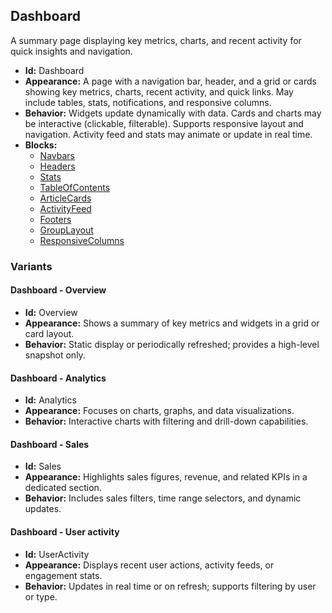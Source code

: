 ## Dashboard
A summary page displaying key metrics, charts, and recent activity for quick insights and navigation.
- **Id:** Dashboard
- **Appearance:** A page with a navigation bar, header, and a grid or cards showing key metrics, charts, recent activity, and quick links. May include tables, stats, notifications, and responsive columns.
- **Behavior:** Widgets update dynamically with data. Cards and charts may be interactive (clickable, filterable). Supports responsive layout and navigation. Activity feed and stats may animate or update in real time.
- **Blocks:**
  - [Navbars](../blocks/Navbars.md)
  - [Headers](../blocks/Headers.md)
  - [Stats](../blocks/Stats.md)
  - [TableOfContents](../blocks/TableOfContents.md)
  - [ArticleCards](../blocks/ArticleCards.md)
  - [ActivityFeed](../blocks/ActivityFeed.md)
  - [Footers](../blocks/Footers.md)
  - [GroupLayout](../blocks/GroupLayout.md)
  - [ResponsiveColumns](../blocks/ResponsiveColumns.md)
### Variants
#### Dashboard - **Overview**
- **Id:** Overview
- **Appearance:** Shows a summary of key metrics and widgets in a grid or card layout.
- **Behavior:** Static display or periodically refreshed; provides a high-level snapshot only.
#### Dashboard - **Analytics**
- **Id:** Analytics
- **Appearance:** Focuses on charts, graphs, and data visualizations.
- **Behavior:** Interactive charts with filtering and drill-down capabilities.
#### Dashboard - **Sales**
- **Id:** Sales
- **Appearance:** Highlights sales figures, revenue, and related KPIs in a dedicated section.
- **Behavior:** Includes sales filters, time range selectors, and dynamic updates.
#### Dashboard - **User activity**
- **Id:** UserActivity
- **Appearance:** Displays recent user actions, activity feeds, or engagement stats.
- **Behavior:** Updates in real time or on refresh; supports filtering by user or type.
